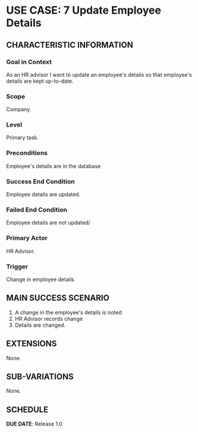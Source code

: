 # USE CASE: 7 Update Employee Details

## CHARACTERISTIC INFORMATION

### Goal in Context

As an HR advisor I want to update an employee's details so that employee's details are kept up-to-date.

### Scope

Company.

### Level

Primary task.

### Preconditions

Employee's details are in the database

### Success End Condition

Employee details are updated.

### Failed End Condition

Employee details are not updated/

### Primary Actor

HR Advisor.

### Trigger

Change in employee details

## MAIN SUCCESS SCENARIO

1. A change in the employee's details is noted
2. HR Advisor records change
3. Details are changed.

## EXTENSIONS

None.

## SUB-VARIATIONS

None.

## SCHEDULE

**DUE DATE**: Release 1.0